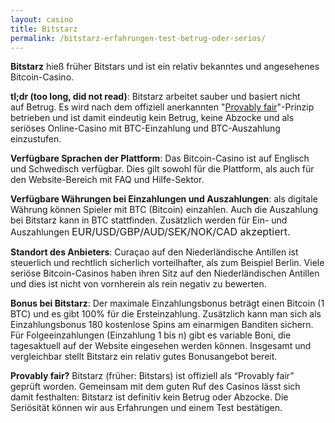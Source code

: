 ```yaml
---
layout: casino
title: Bitstarz
permalink: /bitstarz-erfahrungen-test-betrug-oder-serios/
---
```


<strong>Bitstarz</strong> hieß früher Bitstars und ist ein relativ bekanntes und angesehenes Bitcoin-Casino.

<strong>tl;dr (too long, did not read)</strong>: Bitstarz arbeitet sauber und basiert nicht auf Betrug. Es wird nach dem offiziell anerkannten "<a href="http://bitcoincasinodeutsch.de/provably-fair/">Provably fair</a>"-Prinzip betrieben und ist damit eindeutig kein Betrug, keine Abzocke und als seriöses Online-Casino mit BTC-Einzahlung und BTC-Auszahlung einzustufen.

<strong>Verfügbare Sprachen der Plattform</strong>: Das Bitcoin-Casino ist auf Englisch und Schwedisch verfügbar. Dies gilt sowohl für die Plattform, als auch für den Website-Bereich mit FAQ und Hilfe-Sektor.

<strong>Verfügbare Währungen bei Einzahlungen und Auszahlungen</strong>: als digitale Währung können Spieler mit BTC (Bitcoin) einzahlen. Auch die Auszahlung bei Bitstarz kann in BTC stattfinden. Zusätzlich werden für Ein- und Auszahlungen <span style="font-size: 12pt;">EUR/USD/GBP/</span><span style="font-size: 12pt;">AUD/SEK/NOK/CAD akzeptiert.</span>

<strong>Standort des Anbieters</strong>: Curaçao auf den Niederländische Antillen ist steuerlich und rechtlich sicherlich vorteilhafter, als zum Beispiel Berlin. Viele seriöse Bitcoin-Casinos haben ihren Sitz auf den Niederländischen Antillen und dies ist nicht von vornherein als rein negativ zu bewerten.

<strong>Bonus bei Bitstarz</strong>: Der maximale Einzahlungsbonus beträgt einen Bitcoin (1 BTC) und es gibt 100% für die Ersteinzahlung. Zusätzlich kann man sich als Einzahlungsbonus 180 kostenlose Spins am einarmigen Banditen sichern. Für Folgeeinzahlungen (Einzahlung 1 bis n) gibt es variable Boni, die tagesaktuell auf der Website eingesehen werden können. Insgesamt und vergleichbar stellt Bitstarz ein relativ gutes Bonusangebot bereit.

<strong>Provably fair?</strong> Bitstarz (früher: Bitstars) ist offiziell als “Provably fair” geprüft worden. Gemeinsam mit dem guten Ruf des Casinos lässt sich damit festhalten: Bitstarz ist definitiv kein Betrug oder Abzocke. Die Seriösität können wir aus Erfahrungen und einem Test bestätigen.
